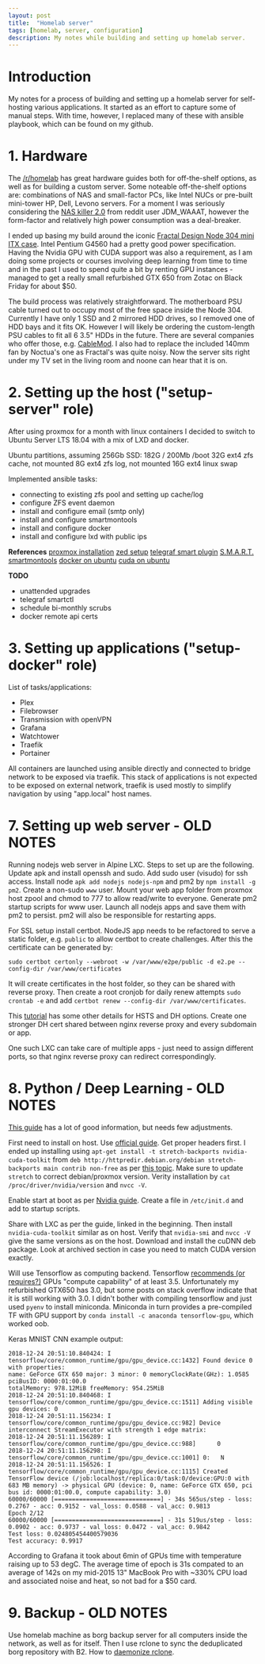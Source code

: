 ```yaml
---
layout: post
title:  "Homelab server"
tags: [homelab, server, configuration]
description: My notes while building and setting up homelab server.
---
```


# Introduction

My notes for a process of building and setting up a homelab server for self-hosting various applications. It started as an effort to capture some of manual steps. With time, however, I replaced many of these with ansible playbook, which can be found on my github.

# 1. Hardware

The [/r/homelab](https://www.reddit.com/r/homelab/) has great hardware guides both for off-the-shelf options, as well as for building a custom server. Some noteable off-the-shelf options are: combinations of NAS and small-factor PCs, like Intel NUCs or pre-built mini-tower HP, Dell, Levono servers. For a moment I was seriously considering the [NAS killer 2.0](https://www.reddit.com/r/JDM_WAAAT/comments/963cv4/nas_killer_20_the_murder_of_a_first_gen_core_i7/) from reddit user JDM_WAAAT, however the form-factor and relatively high power consumption was a deal-breaker.

I ended up basing my build around the iconic [Fractal Design Node 304 mini ITX case](https://pcpartpicker.com/list/tf3gHh). Intel Pentium G4560 had a pretty good power specification. Having the Nvidia GPU with CUDA support was also a requirement, as I am doing some projects or courses involving deep learning from time to time and in the past I used to spend quite a bit by renting GPU instances - managed to get a really small refurbished GTX 650 from Zotac on Black Friday for about $50.

The build process was relatively straightforward. The motherboard PSU cable turned out to occupy most of the free space inside the Node 304. Currently I have only 1 SSD and 2 mirrored HDD drives, so I removed one of HDD bays and it fits OK. However I will likely be ordering the custom-length PSU cables to fit all 6 3.5" HDDs in the future. There are several companies who offer those, e.g. [CableMod](https://cablemod.com). I also had to replace the included 140mm fan by Noctua's one as Fractal's was quite noisy. Now the server sits right under my TV set in the living room and noone can hear that it is on.

# 2. Setting up the host ("setup-server" role)

After using proxmox for a month with linux containers I decided to switch to Ubuntu Server LTS 18.04 with a mix of LXD and docker.

Ubuntu partitions, assuming 256Gb SSD:
182G /
200Mb /boot
32G ext4 zfs cache, not mounted
8G ext4 zfs log, not mounted
16G ext4 linux swap

Implemented ansible tasks:
- connecting to existing zfs pool and setting up cache/log
- configure ZFS event daemon
- install and configure email (smtp only)
- install and configure smartmontools
- install and configure docker
- install and configure lxd with public ips

**References**
[proxmox installation](https://blog.evilgeniustech.com/proxmox-with-zfs-raidz-ssd-caching/)
[zed setup](https://ubuntuforums.org/showthread.php?t=2404713&p=13811934#post13811934)
[telegraf smart plugin](https://github.com/influxdata/telegraf/tree/master/plugins/inputs/smart)
[S.M.A.R.T.](https://wiki.archlinux.org/index.php/S.M.A.R.T.)
[smartmontools](https://help.ubuntu.com/community/Smartmontools)
[docker on ubuntu](https://www.digitalocean.com/community/tutorials/how-to-install-and-use-docker-on-ubuntu-18-04)
[cuda on ubuntu](https://docs.nvidia.com/cuda/cuda-installation-guide-linux/index.html)

**TODO**
- unattended upgrades
- telegraf smartctl
- schedule bi-monthly scrubs
- docker remote api certs

# 3. Setting up applications ("setup-docker" role)

List of tasks/applications:
- Plex
- Filebrowser
- Transmission with openVPN
- Grafana
- Watchtower
- Traefik
- Portainer

All containers are launched using ansible directly and connected to bridge network to be exposed via traefik. This stack of applications is not expected to be exposed on external network, traefik is used mostly to simplify navigation by using "app.local" host names.

# 7. Setting up web server - OLD NOTES

Running nodejs web server in Alpine LXC. Steps to set up are the following. Update apk and install openssh and sudo. Add sudo user (visudo) for ssh access. Install node `apk add nodejs nodejs-npm` and pm2 by `npm install -g pm2`. Create a non-sudo `www` user. Mount your web app folder from proxmox host zpool and chmod to 777 to allow read/write to everyone. Generate pm2 startup scripts for www user. Launch all nodejs apps and save them with pm2 to persist. pm2 will also be responsible for restarting apps.

For SSL setup install certbot. NodeJS app needs to be refactored to serve a static folder, e.g. `public` to allow certbot to create challenges. After this the certificate can be generated by:
```
sudo certbot certonly --webroot -w /var/www/e2pe/public -d e2.pe --config-dir /var/www/certificates
```
It will create certificates in the host folder, so they can be shared with reverse proxy.
Then create a root cronjob for daily renew attempts `sudo crontab -e` and add `certbot renew --config-dir /var/www/certificates`.

This [tutorial](https://www.sitepoint.com/how-to-use-ssltls-with-node-js/) has some other details for HSTS and DH options. Create one stronger DH cert shared between nginx reverse proxy and every subdomain or app.

One such LXC can take care of multiple apps - just need to assign different ports, so that nginx reverse proxy can redirect correspondingly.

# 8. Python / Deep Learning - OLD NOTES

[This guide](https://medium.com/@MARatsimbazafy/journey-to-deep-learning-nvidia-gpu-passthrough-to-lxc-container-97d0bc474957) has a lot of good information, but needs few adjustments.

First need to install on host. Use [official guide](https://docs.nvidia.com/cuda/cuda-installation-guide-linux/index.html). Get proper headers first. I ended up installing using `apt-get install -t stretch-backports nvidia-cuda-toolkit` from `deb http://httpredir.debian.org/debian stretch-backports main contrib non-free` as per [this topic](https://unix.stackexchange.com/questions/218163/how-to-install-cuda-toolkit-7-8-9-on-debian-8-jessie-or-9-stretch). Make sure to update `stretch` to correct debian/proxmox version. Verity installation by `cat /proc/driver/nvidia/version` and `nvcc -V`.

Enable start at boot as per [Nvidia guide](https://docs.nvidia.com/cuda/cuda-installation-guide-linux/index.html#runfile-verifications). Create a file in `/etc/init.d` and add to startup scripts.

Share with LXC as per the guide, linked in the beginning. Then install `nvidia-cuda-toolkit` similar as on host. Verify that `nvidia-smi` and `nvcc -V` give the same versions as on the host. Download and install the cuDNN deb package. Look at archived section in case you need to match CUDA version exactly.

Will use Tensorflow as computing backend. Tensorflow [recommends (or requires?)](https://www.tensorflow.org/install/gpu) GPUs "compute capability" of at least 3.5. Unfortunately my refurbished GTX650 has 3.0, but some posts on stack overflow indicate that it is still working with 3.0. I didn't bother with compiling tensorflow and just used `pyenv` to install miniconda. Miniconda in turn provides a pre-compiled TF with GPU support by `conda install -c anaconda tensorflow-gpu`, which worked oob.

Keras MNIST CNN example output:
```
2018-12-24 20:51:10.840424: I tensorflow/core/common_runtime/gpu/gpu_device.cc:1432] Found device 0 with properties:
name: GeForce GTX 650 major: 3 minor: 0 memoryClockRate(GHz): 1.0585
pciBusID: 0000:01:00.0
totalMemory: 978.12MiB freeMemory: 954.25MiB
2018-12-24 20:51:10.840468: I tensorflow/core/common_runtime/gpu/gpu_device.cc:1511] Adding visible gpu devices: 0
2018-12-24 20:51:11.156234: I tensorflow/core/common_runtime/gpu/gpu_device.cc:982] Device interconnect StreamExecutor with strength 1 edge matrix:
2018-12-24 20:51:11.156289: I tensorflow/core/common_runtime/gpu/gpu_device.cc:988]      0
2018-12-24 20:51:11.156298: I tensorflow/core/common_runtime/gpu/gpu_device.cc:1001] 0:   N
2018-12-24 20:51:11.156526: I tensorflow/core/common_runtime/gpu/gpu_device.cc:1115] Created TensorFlow device (/job:localhost/replica:0/task:0/device:GPU:0 with 683 MB memory) -> physical GPU (device: 0, name: GeForce GTX 650, pci bus id: 0000:01:00.0, compute capability: 3.0)
60000/60000 [==============================] - 34s 565us/step - loss: 0.2767 - acc: 0.9152 - val_loss: 0.0588 - val_acc: 0.9813
Epoch 2/12
60000/60000 [==============================] - 31s 519us/step - loss: 0.0902 - acc: 0.9737 - val_loss: 0.0472 - val_acc: 0.9842
Test loss: 0.024805454400579036
Test accuracy: 0.9917
```

According to Grafana it took about 6min of GPUs time with temperature raising up to 53 degC. The average time of epoch is 31s compated to an average of 142s on my mid-2015 13" MacBook Pro with ~330% CPU load and associated noise and heat, so not bad for a $50 card.

# 9. Backup - OLD NOTES

Use homelab machine as borg backup server for all computers inside the network, as well as for itself. Then I use rclone to sync the deduplicated borg repository with B2. How to [daemonize rclone](https://forum.rclone.org/t/rclone-daemonized/648/8).